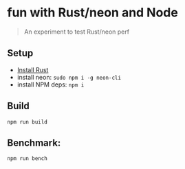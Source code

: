 # fun with Rust/neon and Node

> An experiment to test Rust/neon perf

## Setup

- [Install Rust](https://www.rust-lang.org/tools/install)
- install neon: `sudo npm i -g neon-cli`
- install NPM deps: `npm i`

## Build
```shell
npm run build
```

## Benchmark:
```shell
npm run bench
```
